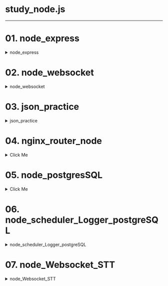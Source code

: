 # study_node.js
--------------------
# 01. node_express
<details>
  <summary>node_express</summary>

## 서버와 클라이언트
<img width="809" alt="image" src="https://github.com/code-hyun/study_node.js/assets/122762287/d6e142a7-7106-48ad-bf7e-8fe6ae5f4780">

## HTTP 프로토콜
<img width="807" alt="image" src="https://github.com/code-hyun/study_node.js/assets/122762287/9381dacd-022c-448b-a5d1-9967e1ec9bd4">
<img width="830" alt="image" src="https://github.com/code-hyun/study_node.js/assets/122762287/9c258b2c-5495-4cab-ad1d-7f739c04555e">
<img width="849" alt="image" src="https://github.com/code-hyun/study_node.js/assets/122762287/c4c12d3a-117f-45a6-9816-b7100bb2cd11">

</details>  

# 02. node_websocket
<details>
  <summary>node_websocket</summary>

<img width="838" alt="image" src="https://github.com/code-hyun/study_node.js/assets/122762287/482acd1b-aae6-448e-831f-0ec590932175">
<img width="860" alt="image" src="https://github.com/code-hyun/study_node.js/assets/122762287/9b01a4b5-2f4e-4dec-9cb8-d638f2115525">
<img width="853" alt="image" src="https://github.com/code-hyun/study_node.js/assets/122762287/384dce9a-189a-482d-8190-4022a064d9f3">
<img width="870" alt="image" src="https://github.com/code-hyun/study_node.js/assets/122762287/11617328-e5ac-46ba-8435-fcbf808bb06e">

</details>  

# 03. json_practice
<details>
  <summary>json_practice</summary>
<img width="1146" alt="image" src="https://github.com/code-hyun/study_node.js/assets/122762287/3d43a2f5-90fd-4832-bd90-4f3695fb323c">
<img width="1139" alt="image" src="https://github.com/code-hyun/study_node.js/assets/122762287/4a5d98c8-bf13-47a2-bfb5-a7dca6e7c780">
<img width="1099" alt="image" src="https://github.com/code-hyun/study_node.js/assets/122762287/75e87b62-c71b-4c2e-9e6f-16d3e9b76b61">
<img width="1123" alt="image" src="https://github.com/code-hyun/study_node.js/assets/122762287/6caf57fe-d144-416e-8954-51f961429b6e">
<img width="1137" alt="image" src="https://github.com/code-hyun/study_node.js/assets/122762287/606fc809-aa8d-4d06-beb9-5fd9ae8c8adf">
<img width="1161" alt="image" src="https://github.com/code-hyun/study_node.js/assets/122762287/9d2bc159-a1f0-4360-8d80-8d027ff999b7">

</details>  

# 04. nginx_router_node
<details>
  <summary>Click Me</summary>

</details>  

# 05. node_postgresSQL

<details>
  <summary>Click Me</summary>

</details>   

# 06. node_scheduler_Logger_postgreSQL
<details>
  <summary>node_scheduler_Logger_postgreSQL</summary>
  
## ※ Logger
> 실제 서버를 운영할 때 로그는 에러를 파악 할 수 있기 때문에, 이벤트, 요청, 동작 등 어떤 에러가 났는지 관리 할 수 있게 로그 시스템을 구축 해놔야 한다. 
> 기존에 console.log도 로그를 파악 할 수 있지만, 실제 배포 시, 서버 종료 될 시에 로그도 사라지는 상황이 생기기에 외부에 로그파일로 관리 하여야 한다.
<img width="650" alt="image" src="https://github.com/code-hyun/study_node.js/assets/122762287/2854601d-7fa2-4b60-85e9-686eda412f71">
<img width="750" alt="image" src="https://github.com/code-hyun/study_node.js/assets/122762287/02a45429-b6ce-413b-9c82-5ea358b8b2d9">
<img width="800" alt="image" src="https://github.com/code-hyun/study_node.js/assets/122762287/2ed8be5d-18d5-443e-8611-38e6b94f4b2f">

## ※ Scheduler
> 스케줄러는 반복할 동작을 구현하고 특정시간에 수행하는 것이다. 즉 매월, 몇시, 몇분에 같은 Event를 구현 하고 싶을 때 사용할 수 있다.
### node-schedule
<img width="670" alt="image" src="https://github.com/code-hyun/study_node.js/assets/122762287/9490b083-e8fc-4245-a280-bad1b38efcb0">
<img width="620" alt="image" src="https://github.com/code-hyun/study_node.js/assets/122762287/ca7c46f0-119b-460e-bd93-1a853ea4182d">
<img width="770" alt="image" src="https://github.com/code-hyun/study_node.js/assets/122762287/73871317-fda2-48be-94f6-8a50618c993f">
</details>   

# 07. node_Websocket_STT
<details>
  <summary>node_Websocket_STT</summary>

<img width="1224" alt="image" src="https://github.com/code-hyun/study_node.js/assets/122762287/2475e07d-fb7d-47aa-a794-5941c15d588e">
<img width="910" alt="image" src="https://github.com/code-hyun/study_node.js/assets/122762287/8d8e8186-ef5f-45bd-8bfd-3e90d303c964">
<img width="884" alt="image" src="https://github.com/code-hyun/study_node.js/assets/122762287/fa7339a2-0a59-47ad-b1a0-bb2acd1847bc">
<img width="878" alt="image" src="https://github.com/code-hyun/study_node.js/assets/122762287/dc87627b-2bac-45d3-9c21-0bf8e39e0f58">
<img width="878" alt="image" src="https://github.com/code-hyun/study_node.js/assets/122762287/7f05c6b9-b41d-41fa-b4d8-26234aae4df0">
<img width="870" alt="image" src="https://github.com/code-hyun/study_node.js/assets/122762287/76a34da2-2111-4325-8067-d42db6852746">
<img width="891" alt="image" src="https://github.com/code-hyun/study_node.js/assets/122762287/a4cf2816-935d-4d49-bc33-3ca3447eea77">
<img width="891" alt="image" src="https://github.com/code-hyun/study_node.js/assets/122762287/7b5b9884-0f2b-40ba-b04a-d690782122c5">
<img width="928" alt="image" src="https://github.com/code-hyun/study_node.js/assets/122762287/eb0e955f-6da7-44f2-be6f-ad1006494de4">
<img width="901" alt="image" src="https://github.com/code-hyun/study_node.js/assets/122762287/5934cf40-0e9d-4221-9e91-c4c0371deec3">
<img width="910" alt="image" src="https://github.com/code-hyun/study_node.js/assets/122762287/b117e78f-984e-44cd-afcf-99fbb30920a4">
<img width="898" alt="image" src="https://github.com/code-hyun/study_node.js/assets/122762287/a93a3c3a-7adf-467c-8409-dcea69f06acb">
</details>   

